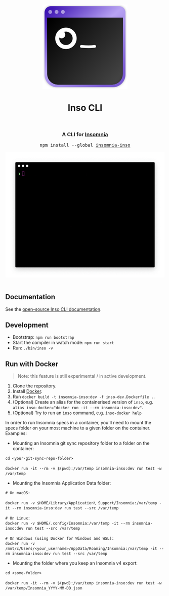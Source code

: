 <!-- markdownlint-disable heading-style first-line-h1 -->
<!-- markdownlint-disable no-inline-html  -->
<div align="center">
  <br />
  <br />
  <img src="https://raw.githubusercontent.com/Kong/insomnia/develop/packages/insomnia-inso/assets/logo.svg" alt=""/>
  <h1>
    Inso CLI
    <br />
    <br />
  </h1>
  <h3>A CLI for <a href="https://insomnia.rest">Insomnia</a></h3>
  <pre>npm install --global <a href="https://www.npmjs.com/package/insomnia-inso">insomnia-inso</a></pre>
  <img src="https://raw.githubusercontent.com/Kong/insomnia/develop/packages/insomnia-inso/assets/demo.gif" alt=""/>
  <br />
</div>
<br />
<!-- markdownlint-enable no-inline-html  -->

## Documentation

See the [open-source Inso CLI documentation](https://docs.insomnia.rest/inso-cli/introduction).

## Development

- Bootstrap: `npm run bootstrap`
- Start the compiler in watch mode: `npm run start`
- Run: `./bin/inso -v`

## Run with Docker

> Note: this feature is still experimental / in active development.

1. Clone the repository.
2. Install [Docker](https://docs.docker.com/get-docker/).
3. Run `docker build -t insomnia-inso:dev -f inso-dev.Dockerfile .`.
4. (Optional) Create an alias for the containerised version of `inso`, e.g. `alias inso-docker="docker run -it --rm insomnia-inso:dev"`.
5. (Optional) Try to run an `inso` command, e.g. `inso-docker help`

In order to run Insomnia specs in a container, you'll need to mount the specs folder on your most machine to a given folder on the container. Examples:

- Mounting an Insomnia git sync repository folder to a folder on the container:

```shell
cd <your-git-sync-repo-folder>

docker run -it --rm -v $(pwd):/var/temp insomnia-inso:dev run test -w /var/temp
```

- Mounting the Insomnia Application Data folder:

```shell
# On macOS:

docker run -v $HOME/Library/Application\ Support/Insomnia:/var/temp -it --rm insomnia-inso:dev run test --src /var/temp

# On Linux:
docker run -v $HOME/.config/Insomnia:/var/temp -it --rm insomnia-inso:dev run test --src /var/temp

# On Windows (using Docker for Windows and WSL):
docker run -v /mnt/c/Users/<your_username>/AppData/Roaming/Insomnia:/var/temp -it --rm insomnia-inso:dev run test --src /var/temp
```

- Mounting the folder where you keep an Insomnia v4 export:

```shell
cd <some-folder>

docker run -it --rm -v $(pwd):/var/temp insomnia-inso:dev run test -w /var/temp/Insomnia_YYYY-MM-DD.json
```
